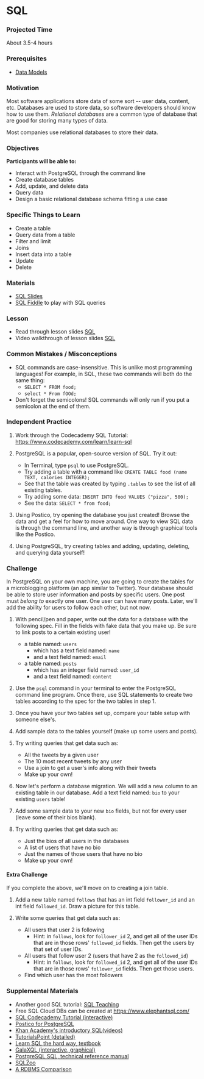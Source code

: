 # SQL

### Projected Time

About 3.5-4 hours

### Prerequisites

- [Data Models](./data-models.md)

### Motivation

Most software applications store data of some sort -- user data, content, etc. Databases are used to store data, so software developers should know how to use them. _Relational databases_ are a common type of database that are good for storing many types of data.

Most companies use relational databases to store their data.

### Objectives

**Participants will be able to:**

- Interact with PostgreSQL through the command line
- Create database tables
- Add, update, and delete data
- Query data
- Design a basic relational database schema fitting a use case

### Specific Things to Learn

- Create a table
- Query data from a table
- Filter and limit
- Joins
- Insert data into a table
- Update
- Delete

### Materials

- [SQL Slides](https://docs.google.com/presentation/d/1xK7_t_yJcu4RcBkj0Gv-t5uyBCNr0g4cHKqAJSxNwY0/edit)
- [SQL Fiddle](http://sqlfiddle.com/) to play with SQL queries

### Lesson

- Read through lesson slides [SQL](https://docs.google.com/presentation/d/1xK7_t_yJcu4RcBkj0Gv-t5uyBCNr0g4cHKqAJSxNwY0/edit)
- Video walkthrough of lesson slides [SQL](https://drive.google.com/file/d/1V0bk3fH_8PsRE3Vz4J3qe3TTiqBClT6y/view)

### Common Mistakes / Misconceptions

- SQL commands are case-insensitive. This is unlike most programming languages! For example, in SQL, these two commands will both do the same thing:
  - `SELECT * FROM food;`
  - `select * From fOOd;`
- Don't forget the semicolons! SQL commands will only run if you put a semicolon at the end of them.

### Independent Practice

1. Work through the Codecademy SQL Tutorial: https://www.codecademy.com/learn/learn-sql

2. PostgreSQL is a popular, open-source version of SQL. Try it out:
   - In Terminal, type `psql` to use PostgreSQL.
   - Try adding a table with a command like `CREATE TABLE food (name TEXT, calories INTEGER);`
   - See that the table was created by typing `.tables` to see the list of all existing tables.
   - Try adding some data: `INSERT INTO food VALUES ("pizza", 500);`
   - See the data: `SELECT * from food;`

3. Using Postico, try opening the database you just created! Browse the data and get a feel for how to move around. One way to view SQL data is through the command line, and another way is through graphical tools like the Postico.

4. Using PostgreSQL, try creating tables and adding, updating, deleting, and querying data yourself!

### Challenge

In PostgreSQL on your own machine, you are going to create the tables for a microblogging platform (an app similar to Twitter). Your database should be able to store user information and posts by specific users. One post must _belong to_ exactly one user. One user can have many posts. Later, we'll add the ability for users to follow each other, but not now.

1. With pencil/pen and paper, write out the data for a database with the following spec. Fill in the fields with fake data that you make up. Be sure to link posts to a certain existing user!

   - a table named: `users`
     - which has a text field named: `name`
     - and a text field named: `email`
   - a table named: `posts`
     - which has an integer field named: `user_id`
     - and a text field named: `content`

2. Use the `psql` command in your terminal to enter the PostgreSQL command line program. Once there, use SQL statements to create two tables according to the spec for the two tables in step 1.

3. Once you have your two tables set up, compare your table setup with someone else's.

4. Add sample data to the tables yourself (make up some users and posts).

5. Try writing queries that get data such as:

   - All the tweets by a given user
   - The 10 most recent tweets by any user
   - Use a join to get a user's info along with their tweets
   - Make up your own!

6. Now let's perform a database migration. We will add a new column to an existing table in our database. Add a text field named: `bio` to your existing `users` table!

7. Add some sample data to your new `bio` fields, but not for every user (leave some of their bios blank).

8. Try writing queries that get data such as:
   - Just the bios of all users in the databases
   - A list of users that have no bio
   - Just the names of those users that have no bio
   - Make up your own!

#### Extra Challenge

If you complete the above, we'll move on to creating a join table.

1. Add a new table named `follows` that has an int field `follower_id` and an int field `followed_id`. Draw a picture for this table.

2. Write some queries that get data such as:
   - All users that user 2 is following
     - Hint: in `follows`, look for `follower_id` 2, and get all of the user IDs that are in those rows' `followed_id` fields. Then get the users by that set of user IDs.
   - All users that follow user 2 (users that have 2 as the `followed_id`)
     - Hint: in `follows`, look for `followed_id` 2, and get all of the user IDs that are in those rows' `follower_id` fields. Then get those users.
   - Find which user has the most followers

### Supplemental Materials

- Another good SQL tutorial: [SQL Teaching](https://www.sqlteaching.com)
- Free SQL Cloud DBs can be created at https://www.elephantsql.com/
- [SQL Codecademy Tutorial (interactive)](https://www.codecademy.com/learn/learn-sql)
- [Postico for PostgreSQL](https://eggerapps.at/postico/)
- [Khan Academy's introductory SQL(videos)](https://www.khanacademy.org/computing/computer-programming/sql/sql-basics/v/welcome-to-sql)
- [TutorialsPoint (detailed)](https://www.tutorialspoint.com/sql/)
- [Learn SQL the hard way, textbook](https://learncodethehardway.org/sql/)
- [GalaXQL (interactive, graphical)](http://sol.gfxile.net/galaxql.html)
- [PostgreSQL SQL, technical reference manual](https://www.postgresql.org/docs/current/static/sql.html)
- [SQLZoo](https://sqlzoo.net/wiki/SQL_Tutorial)
- [A RDBMS Comparison](https://www.digitalocean.com/community/tutorials/sqlite-vs-mysql-vs-postgresql-a-comparison-of-relational-database-management-systems)
